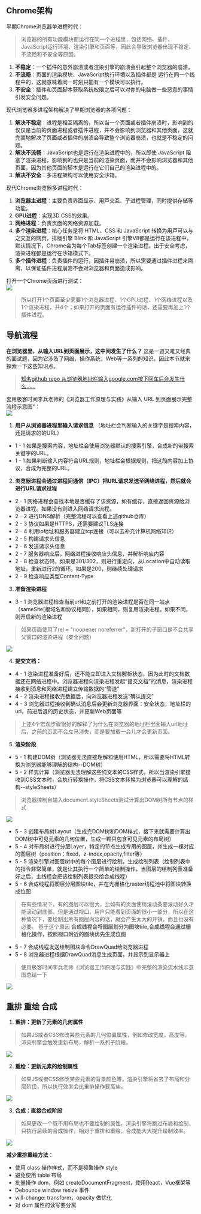 ## Chrome架构
早期Chrome浏览器单进程时代：  
> 浏览器的所有功能模块都运行在同一个进程里，包括网络、插件、JavaScript运行环境、渲染引擎和页面等，因此会导致浏览器出现不稳定、不流畅和不安全等原因。
1. **不稳定**：⼀个插件的意外崩溃或者渲染引擎的崩溃会引起整个浏览器的崩溃。
2. **不流畅**：⻚⾯的渲染模块、JavaScript执⾏环境以及插件都是 运⾏在同⼀个线程中的，这就意味着同⼀时刻只能有⼀个模块可以执⾏。
3. **不安全**：插件和⻚⾯脚本获取系统权限之后可以对你的电脑做⼀些恶意的事情引发安全问题。

现代浏览器多进程架构解决了早期浏览器的各项问题：
1. **解决不稳定**：进程是相互隔离的，所以当⼀个⻚⾯或者插件崩溃时，影响到的仅仅是当前的⻚⾯进程或者插件进程，并不会影响到浏览器和其他⻚⾯，这就完美地解决了⻚⾯或者插件的崩溃会导致整个浏览器崩溃，也就是不稳定的问题。
2. **解决不流畅**：JavaScript也是运⾏在渲染进程中的，所以即使 JavaScript 阻塞了渲染进程，影响到的也只是当前的渲染⻚⾯，⽽并不会影响浏览器和其他⻚⾯，因为其他⻚⾯的脚本是运⾏在它们⾃⼰的渲染进程中的。
3. **解决不安全**：多进程架构可以使⽤安全沙箱。


现代Chrome浏览器多进程时代：  
1. **浏览器主进程**：主要负责界⾯显⽰、⽤⼾交互、⼦进程管理，同时提供存储等功能。
2. **GPU进程**：实现3D CSS的效果。
3. **⽹络进程**：负责⻚⾯的⽹络资源加载。
4. **多个渲染进程**：核⼼任务是将 HTML、CSS 和 JavaScript 转换为⽤⼾可以与之交互的⽹⻚，排版引擎 Blink 和 JavaScript 引擎V8都是运⾏在该进程中，默认情况下，Chrome会为每个Tab标签创建⼀个渲染进程。出于安全考虑，渲染进程都是运⾏在沙箱模式下。
5. **多个插件进程**：负责插件的运⾏，因插件易崩溃，所以需要通过插件进程来隔离，以保证插件进程崩溃不会对浏览器和⻚⾯造成影响。

打开一个Chrome页面进行测试：
<img src="/notes/browser/chromeProcess.png" style="display:block;margin:0 auto"/>
> 所以打开1个⻚面⾄少需要1个浏览器进程、1个GPU进程、1个⽹络进程以及1个渲染进程，共4个；如果打开的⻚⾯有运⾏插件的话，还需要再加上1个插件进程。


## 导航流程  
**在浏览器里，从输⼊URL到页面展示，这中间发生了什么？** 这是一道又难又经典的面试题，因为它涉及了网络，操作系统，Web等一系列的知识。因此本节就来探索一下这些知识点。
> [知名github repo 从浏览器地址栏输入google.com按下回车后会发生什么......](https://github.com/alex/what-happens-when)

套用极客时间李兵老师的《浏览器工作原理与实践》从输入 URL 到页面展示完整流程示意图”：
<img src="/notes/browser/urlToRender.png" style="display:block;margin:0 auto"/>

1. **用户从浏览器进程里输入请求信息** （地址栏会判断输入的关键字是搜索内容，还是请求的的URL）
  - 1 - 1 如果是搜索内容，地址栏会使用浏览器默认的搜索引擎，合成新的带搜索关键字的URL。
  - 1 - 1 如果判断输入内容符合URL规则，地址栏会根据规则，把这段内容加上协议，合成为完整的URL。

2. **浏览器进程会通过进程间通信（IPC）把URL请求发送至网络进程，然后就会进行URL请求过程**
  - 2 - 1 网络进程会查找本地是否缓存了该资源，如有缓存，直接返回资源给浏览器进程。如果没有则进入网络请求流程。
  - 2 - 2 进行DNS解析（完整流程可以查看上述github仓库）
  - 2 - 3 协议如果是HTTPS，还需要建议TLS连接
  - 2 - 4 利用ip地址和服务器建立tcp连接（可以去补充计算机网络知识）
  - 2 - 5 构建请求头信息
  - 2 - 6 发送请求头信息
  - 2 - 7 服务器响应后，网络进程接收响应头信息，并解析响应内容
  - 2 - 8 检查状态码，如果是301/302，则进行重定向，从Location中自动读取地址，重新进行2的循环。如果是200，则继续处理请求
  - 2 - 9 检查响应类型Content-Type

3. **准备渲染进程**
  - 3 - 1 浏览器进程检查当前url和之前打开的渲染进程是否在同一站点（sameSite[根域名和协议相同]），如果相同，则复用渲染进程。如果不同，则开启新的渲染进程
  > 如果页面使用了rel = "noopener noreferrer"，新打开的子窗口是不会共享父窗口的渲染进程（安全问题）

  <img src="/notes/browser/startRender.png" style="display:block;margin:0 auto"/>

4. **提交文档：**
  - 4 - 1 渲染进程准备好后，还不能立即进入文档解析状态，因为此时的文档数据还在网络进程中。浏览器进程向渲染进程发起“提交文档”的消息，渲染进程接收到消息和网络进程建立传输数据的“管道”
  - 4 - 2 渲染进程接收完数据后，向浏览器进程发送“确认提交”
  - 4 - 3 浏览器进程接收到确认消息后会更新浏览器界面：安全状态，地址栏的url，前进后退的历史状态，并更新Web页面等
  > 上述4个宏观步骤很好的解释了为什么在浏览器的地址栏里面输入url地址后，之前的页面不会立马消失，而是要加载一会儿才会更新页面。

5. **渲染阶段**
  - 5 - 1 构建DOM树（浏览器无法直接理解和使用HTML，所以需要将HTML转换为浏览器能够理解的结构--DOM树）
  - 5 - 2 样式计算（浏览器无法理解这些纯文本的CSS样式，所以当渲染引擎接收到CSS文本时，会执行转换操作，将CSS文本转换为浏览器可以理解的结构--styleSheets）
  > 浏览器控制台输入document.styleSheets测试计算出DOM树所有节点的样式

  <img src="/notes/browser/styleSheets.png" style="display:block;margin:0 auto"/>

  - 5 - 3 创建布局树Layout（生成完DOM树和DOM样式，接下来就需要计算出DOM树中可见元素的几何位置，生成一颗只包含可见元素的布局树）
  - 5 - 4 对布局树进行分层Layer，特定的节点生成专用的图层，并生成一棵对应的图层树（position：fixed，z-index,opacity,filter等）
  - 5 - 5 渲染引擎对图层树中的每个图层进行绘制，生成绘制列表（绘制列表中的指令非常简单，就是让其执行⼀个简单的绘制操作，当图层的绘制列表准备好之后，主线程会把该绘制列表提交给合成线程）
  - 5 - 6 合成线程将图层分层图块tile，并在光栅格化raster线程池中将图块转换成位图
  > 在有些情况下，有的图层可以很⼤，比如有的页面使⽤滚动条要滚动好久才能滚动到底部，但是通过视口，用户只能看到⻚⾯的很小⼀部分，所以在这种情况下，要绘制出所有图层内容的话，就会产⽣太⼤的开销，⽽且也没有必要。 基于这个原因
  > **合成线程会将图层划分为图块tile,合成线程会通过栅格化操作，按照视口附近的图块优先生成位图**

  - 5 - 7 合成线程发送绘制图块命令DrawQuad给浏览器进程
  - 5 - 8 浏览器进程根据DrawQuad消息生成页面，并显示到显示器上
  > 使用极客时间李兵老师《浏览器工作原理与实践》中完整的渲染流水线示意图总结一下

   <img src="/notes/browser/detailRender.png" style="display:block;margin:0 auto"/>

## 重排 重绘 合成

1. **重排：更新了元素的几何属性**
> 如果JS或者CSS修改某些元素的几何位置属性，例如修改宽度，高度等，渲染引擎会触发重新布局，解析一系列子阶段。

<img src="/notes/browser/reflow.png" style="display:block;margin:0 auto"/>


2. **重绘：更新元素的绘制属性**
> 如果JS或者CSS修改某些元素的背景颜色等，渲染引擎将省去了布局和分层阶段，所以执行效率会比重排操作要高些。

<img src="/notes/browser/repaint.png" style="display:block;margin:0 auto"/>

3. **合成：直接合成阶段**
> 如果更改一个既不用布局也不要绘制的属性，渲染引擎将跳过布局和绘制，只执行后续的合成操作，相对于重排和重绘，合成能大大提升绘制效率。

<img src="/notes/browser/merge.png" style="display:block;margin:0 auto"/>

**减少重排重绘方法：**
- 使用 class 操作样式，而不是频繁操作 style
- 避免使用 table 布局
- 批量操作 dom，例如 createDocumentFragment，使用React，Vue框架等
- Debounce window resize 事件
- will-change: transform，opacity 做优化
- 对 dom 属性的读写要分离